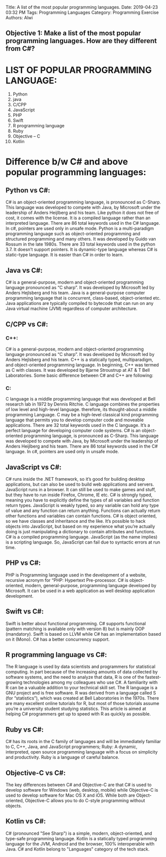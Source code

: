 Title: A list of the most popular programming languages.
Date: 2019-04-23 03:32 PM
Tags: Programming Languages
Category: Programming Exercise
Authors: Alwi

## Objective 1: Make a list of the most popular programming languages. How are they different from C#?

# LIST OF POPULAR PROGRAMMING LANGUAGE:

1. Python
2. java
3. C/CPP
4. JavaScript
5. PHP
6. Swift
7. R programming language
8. Ruby
9. Objective – C
10. Kotlin

# Difference b/w C# and above popular programming languages:

## Python vs C#:

C# is an object-oriented programming language, is pronounced as C-Sharp. This language was developed to compete with Java, by Microsoft under the leadership of Anders Heijlberg and his team. Like python it does not free of cost, it comes with the license. It is a compiled language rather than an interpreted language. There are 86 total keywords used in the C# language. In c#, pointers are used only in unsafe mode.
Python is a multi-paradigm programming language such as object-oriented programming and structured programming and many others. It was developed by Guido van Rossum in the late 1980s. There are 33 total keywords used in the python 3.7. It doesn’t support pointers. It is dynamic-type language whereas C# is static-type language. It is easier than C# in order to learn.

## Java vs C#:

C# is a general-purpose, modern and object-oriented programming language pronounced as “C sharp”. It was developed by Microsoft led by Anders Hejlsberg and his team.
Java is a general-purpose computer programming language that is concurrent, class-based, object-oriented etc. Java applications are typically compiled to bytecode that can run on any Java virtual machine (JVM) regardless of computer architecture.

## C/CPP vs C#:

### C++:

C# is a general-purpose, modern and object-oriented programming language pronounced as “C sharp”. It was developed by Microsoft led by Anders Hejlsberg and his team.
C++ is a statically typed, multiparadigm, and object-oriented programming language. In beginning, C++ was termed as C with classes. It was developed by Bjarne Stroustrup at AT & T Bell Laboratories. Some basic difference between C# and C++ are following:

### C:

C language is a middle programming language that was developed at Bell research lab in 1972 by Dennis Ritchie. C language combines the properties of low level and high-level language. therefore, its thought-about a middle programming Language. C may be a high-level classical kind programming language that permits you to develop computer code and moveable applications. There are 32 total keywords used in the C language. It’s a perfect language for developing computer code systems.
C# is an object-oriented programming language, is pronounced as C-Sharp. This language was developed to compete with Java, by Microsoft under the leadership of Anders Heijlberg and his team. There are 86 total keywords used in the C# language. In c#, pointers are used only in unsafe mode.

## JavaScript vs C#:

C# runs inside the .NET framework, so it’s good for building desktop applications, but can also be used to build web applications and servers. JavaScript runs in a browser. It can still be used to make games and stuff, but they have to run inside Firefox, Chrome, IE etc.
C# is strongly typed, meaning you have to explicitly define the types of all variables and function return types. JavaScript is weakly typed, so any variable can hold any type of value and any function can return anything. Functions can actually return other functions and variables can contain functions.
C# is object oriented, so we have classes and inheritance and the like. It’s possible to hack objects into JavaScript, but based on my experience what you’re actually doing is just manipulating a dictionary to contain attributes and functions.
C# is a compiled programming language. JavaScript (as the name implies) is a scripting language. So, JavaScript can fail due to syntactic errors at run time.

## PHP vs C#:

PHP is Programming language used in the development of a website, recursive acronym for “PHP: Hypertext Pre-processor. C# is object-oriented, modern, general-purpose, programming language developed by Microsoft. It can be used in a web application as well desktop application development.

## Swift vs C#:

Swift is better about functional programming. C# supports functional (pattern matching is available only with version 8) but is mainly OOP (mandatory). Swift is based on LLVM while C# has an implementation based on it (Mono). C# has a better concurrency support.

## R programming language vs C#:

The R language is used by data scientists and programmers for statistical computing. In part because of the increasing amounts of data collected by software systems, and the need to analyze that data, R is one of the fastest-growing technologies among my colleagues who use C#. A familiarity with R can be a valuable addition to your technical skill set.
The R language is a GNU project and is free software. R was derived from a language called S (for “statistics”), which was created at Bell Laboratories in the 1970s. There are many excellent online tutorials for R, but most of those tutorials assume you’re a university student studying statistics. This article is aimed at helping C# programmers get up to speed with R as quickly as possible.

## Ruby vs C#:

C# has its roots in the C family of languages and will be immediately familiar to C, C++, Java, and JavaScript programmers; Ruby: A dynamic, interpreted, open source programming language with a focus on simplicity and productivity. Ruby is a language of careful balance.

## Objective-C vs C#:

The key differences between C# and Objective-C are that C# is used to develop software for Windows (web, desktop, mobile) while Objective-C is used to develop software for Mac OS X and iOS. While both are Object-oriented, Objective-C allows you to do C-style programming without objects.

## Kotlin vs C#:

C# (pronounced "See Sharp") is a simple, modern, object-oriented, and type-safe programming language.
Kotlin is a statically typed programming language for the JVM, Android and the browser, 100% interoperable with Java. C# and Kotlin belong to "Languages" category of the tech stack.
